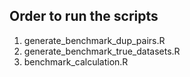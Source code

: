 ## Order to run the scripts
1. generate_benchmark_dup_pairs.R
2. generate_benchmark_true_datasets.R
3. benchmark_calculation.R